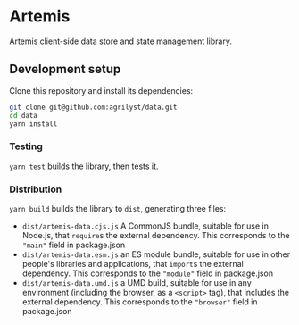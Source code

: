 # Artemis

Artemis client-side data store and state management library.

## Development setup

Clone this repository and install its dependencies:

```bash
git clone git@github.com:agrilyst/data.git
cd data
yarn install
```

### Testing

`yarn test` builds the library, then tests it.

### Distribution
`yarn build` builds the library to `dist`, generating three files:

* `dist/artemis-data.cjs.js`
    A CommonJS bundle, suitable for use in Node.js, that `require`s the external dependency. This corresponds to the `"main"` field in package.json
* `dist/artemis-data.esm.js`
    an ES module bundle, suitable for use in other people's libraries and applications, that `import`s the external dependency. This corresponds to the `"module"` field in package.json
* `dist/artemis-data.umd.js`
    a UMD build, suitable for use in any environment (including the browser, as a `<script>` tag), that includes the external dependency. This corresponds to the `"browser"` field in package.json
